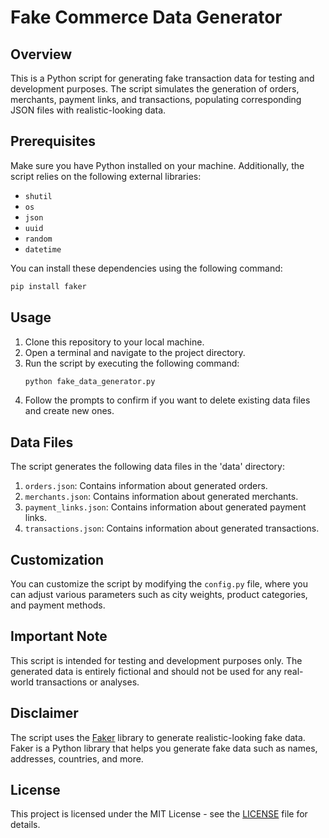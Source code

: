 # Fake Commerce Data Generator

## Overview
This is a Python script for generating fake transaction data for testing and development purposes. The script simulates the generation of orders, merchants, payment links, and transactions, populating corresponding JSON files with realistic-looking data.

## Prerequisites
Make sure you have Python installed on your machine. Additionally, the script relies on the following external libraries:
- `shutil`
- `os`
- `json`
- `uuid`
- `random`
- `datetime`

You can install these dependencies using the following command:
```bash
pip install faker
```

## Usage
1. Clone this repository to your local machine.
2. Open a terminal and navigate to the project directory.
3. Run the script by executing the following command:
   ```bash
   python fake_data_generator.py
   ```
4. Follow the prompts to confirm if you want to delete existing data files and create new ones.

## Data Files
The script generates the following data files in the 'data' directory:

1. `orders.json`: Contains information about generated orders.
2. `merchants.json`: Contains information about generated merchants.
3. `payment_links.json`: Contains information about generated payment links.
4. `transactions.json`: Contains information about generated transactions.

## Customization
You can customize the script by modifying the `config.py` file, where you can adjust various parameters such as city weights, product categories, and payment methods.

## Important Note
This script is intended for testing and development purposes only. The generated data is entirely fictional and should not be used for any real-world transactions or analyses. 

## Disclaimer
The script uses the [Faker](https://faker.readthedocs.io/en/master/) library to generate realistic-looking fake data. Faker is a Python library that helps you generate fake data such as names, addresses, countries, and more.

## License
This project is licensed under the MIT License - see the [LICENSE](LICENSE) file for details.
